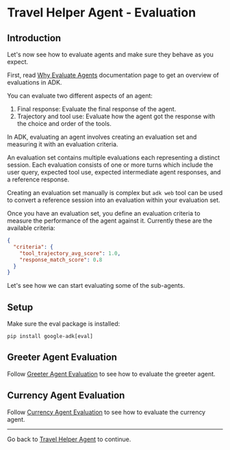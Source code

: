 # Travel Helper Agent - Evaluation

## Introduction

Let's now see how to evaluate agents and make sure they behave as you expect. 

First, read [Why Evaluate Agents](https://google.github.io/adk-docs/evaluate/) documentation page to get an overview of 
evaluations in ADK. 

You can evaluate two different aspects of an agent:

1. Final response: Evaluate the final response of the agent.
2. Trajectory and tool use: Evaluate how the agent got the response with the choice and order of the tools.

In ADK, evaluating an agent involves creating an evaluation set and measuring it with an evaluation criteria. 

An evaluation set contains multiple evaluations each representing a distinct session. Each evaluation consists of one or
more turns which include the user query, expected tool use, expected intermediate agent responses, and a reference response. 

Creating an evaluation set manually is complex but `adk web` tool can be used to convert a reference session into an 
evaluation within your evaluation set.

Once you have an evaluation set, you define an evaluation criteria to measure the performance of the agent against it.
Currently these are the available criteria:

```json
{
  "criteria": {
    "tool_trajectory_avg_score": 1.0,
    "response_match_score": 0.8
  }
}
```

Let's see how we can start evaluating some of the sub-agents.

## Setup

Make sure the eval package is installed:

```shell
pip install google-adk[eval]
```

## Greeter Agent Evaluation

Follow [Greeter Agent Evaluation](../sub_agents/greeter/eval) to see how to evaluate the greeter agent.

## Currency Agent Evaluation

Follow [Currency Agent Evaluation](../sub_agents/currency/eval) to see how to evaluate the currency agent.

---

Go back to [Travel Helper Agent](../README.md) to continue.